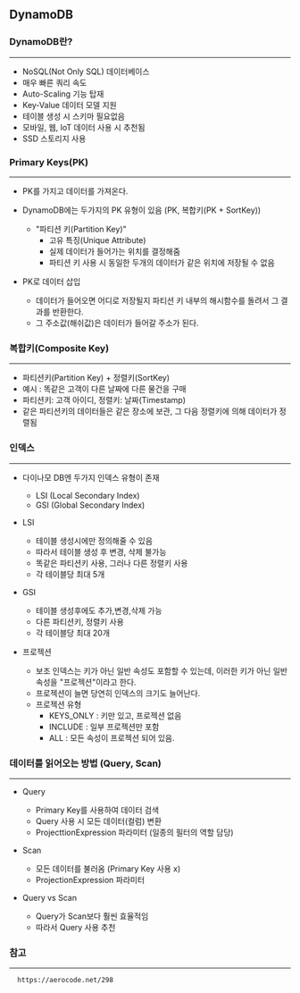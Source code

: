 ## DynamoDB

### DynamoDB란?
---
  + NoSQL(Not Only SQL) 데이터베이스
  + 매우 빠른 쿼리 속도
  + Auto-Scaling 기능 탑재
  + Key-Value 데이터 모델 지원
  + 테이블 생성 시 스키마 필요없음
  + 모바일, 웹, IoT 데이터 사용 시 추천됨
  + SSD 스토리지 사용

### Primary Keys(PK)
---
  + PK를 가지고 데이터를 가져온다.
  + DynamoDB에는 두가지의 PK 유형이 있음 (PK, 복합키(PK + SortKey))
    + "파티션 키(Partition Key)"
      + 고유 특징(Unique Attribute)
      + 실제 데이터가 들어가는 위치를 결정해줌
      + 파티션 키 사용 시 동일한 두개의 데이터가 같은 위치에 저장될 수 없음

  + PK로 데이터 삽입
    + 데이터가 들어오면 어디로 저장될지 파티션 키 내부의 해시함수를 돌려서 그 결과를 반환한다.
    + 그 주소값(해쉬값)은 데이터가 들어갈 주소가 된다.


### 복합키(Composite Key)
---
  + 파티션키(Partition Key) + 정렬키(SortKey)
  + 예시 : 똑같은 고객이 다른 날짜에 다른 물건을 구매
  + 파티션키: 고객 아이디, 정렬키: 날짜(Timestamp)
  + 같은 파티션키의 데이터들은 같은 장소에 보관, 그 다음 정렬키에 의해 데이터가 정렬됨


### 인덱스
---
  + 다이나모 DB엔 두가지 인덱스 유형이 존재
    + LSI (Local Secondary Index)
    + GSI (Global Secondary Index)
  
  + LSI
    + 테이블 생성시에만 정의해줄 수 있음
    + 따라서 테이블 생성 후 변경, 삭제 불가능
    + 똑같은 파티션키 사용, 그러나 다른 정렬키 사용
    + 각 테이블당 최대 5개

  + GSI
    + 테이블 생성후에도 추가,변경,삭제 가능
    + 다른 파티션키, 정렬키 사용   
    + 각 테이블당 최대 20개
  
  + 프로젝션
    + 보조 인덱스는 키가 아닌 일반 속성도 포함할 수 있는데, 이러한 키가 아닌 일반 속성을 "프로젝션"이라고 한다.
    + 프로젝션이 늘면 당연히 인덱스의 크기도 늘어난다.
    + 프로젝션 유형
      + KEYS_ONLY : 키만 있고, 프로젝션 없음
      + INCLUDE : 일부 프로젝션만 포함
      + ALL : 모든 속성이 프로젝션 되어 있음.

### 데이터를 읽어오는 방법 (Query, Scan)
---
+ Query
  + Primary Key를 사용하여 데이터 검색
  + Query 사용 시 모든 데이터(컬럼) 변환
  + ProjecttionExpression 파라미터 (일종의 필터의 역할 담당)

+ Scan
  + 모든 데이터를 불러옴 (Primary Key 사용 x)
  + ProjectionExpression 파라미터

+ Query vs Scan
  + Query가 Scan보다 훨씬 효율적임
  + 따라서 Query 사용 추천

### 참고
---
```
  https://aerocode.net/298
```

